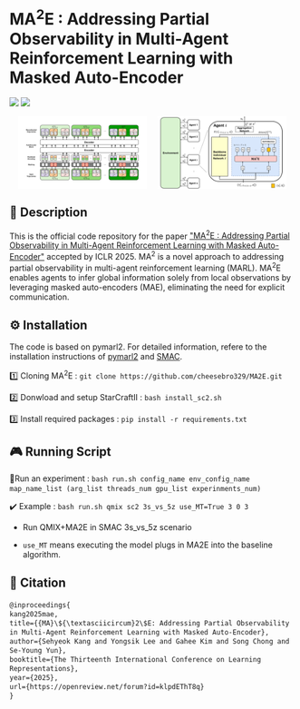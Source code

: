 # MA<sup>2</sup>E : Addressing Partial Observability in Multi-Agent Reinforcement Learning with Masked Auto-Encoder
<a href="[https://arxiv.org/abs/2405.19806](https://openreview.net/forum?id=klpdEThT8q&referrer=%5BAuthor%20Console%5D(%2Fgroup%3Fid%3DICLR.cc%2F2025%2FConference%2FAuthors%23your-submissions))"><img src="https://img.shields.io/badge/Paper-OpenReview-Green"></a>
<a href="#citation
"><img src="https://img.shields.io/badge/Paper-BibTex-yellow"></a>

<div style="display: flex; justify-content: center; gap: 20px;">
  <img src="./assets/figure2.jpg" alt="" width="45%">
  <img src="./assets/figure3.jpg" alt="" width="45%">
</div>

## 🎯 Description 
This is the official code repository for the paper ["MA<sup>2</sup>E : Addressing Partial Observability in Multi-Agent Reinforcement Learning with Masked Auto-Encoder"](https://openreview.net/forum?id=klpdEThT8q&referrer=%5BAuthor%20Console%5D(%2Fgroup%3Fid%3DICLR.cc%2F2025%2FConference%2FAuthors%23your-submissions)) accepted by ICLR 2025.
MA<sup>2</sup> is a novel approach to addressing partial observability in multi-agent reinforcement learning (MARL). MA<sup>2</sup>E enables agents to infer global information solely from local observations by leveraging masked auto-encoders (MAE), eliminating the need for explicit communication.


## ⚙️ Installation
The code is based on pymarl2. 
For detailed information, refere to the installation instructions of [pymarl2](https://github.com/hijkzzz/pymarl2) and [SMAC](https://github.com/oxwhirl/smac).

1️⃣ Cloning MA<sup>2</sup>E : `git clone https://github.com/cheesebro329/MA2E.git`

2️⃣ Donwload and setup StarCraftII : `bash install_sc2.sh`

3️⃣ Install required packages : `pip install -r requirements.txt`


## 🎮 Running Script

🏃Run an experiment : `bash run.sh config_name env_config_name map_name_list (arg_list threads_num gpu_list experinments_num)`

✔️ Example : `bash run.sh qmix sc2 3s_vs_5z use_MT=True 3 0 3`

* Run QMIX+MA2E in SMAC 3s_vs_5z scenario
  
* `use_MT` means executing the model plugs in MA2E into the baseline algorithm. 

<a name="citation"></a>
## 📌 Citation
```bibtext
@inproceedings{
kang2025mae,
title={{MA}\${\textasciicircum}2\$E: Addressing Partial Observability in Multi-Agent Reinforcement Learning with Masked Auto-Encoder},
author={Sehyeok Kang and Yongsik Lee and Gahee Kim and Song Chong and Se-Young Yun},
booktitle={The Thirteenth International Conference on Learning Representations},
year={2025},
url={https://openreview.net/forum?id=klpdEThT8q}
}
```
